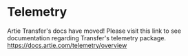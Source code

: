 # Telemetry

Artie Transfer's docs have moved! Please visit this link to see documentation regarding Transfer's telemetry package. https://docs.artie.com/telemetry/overview
